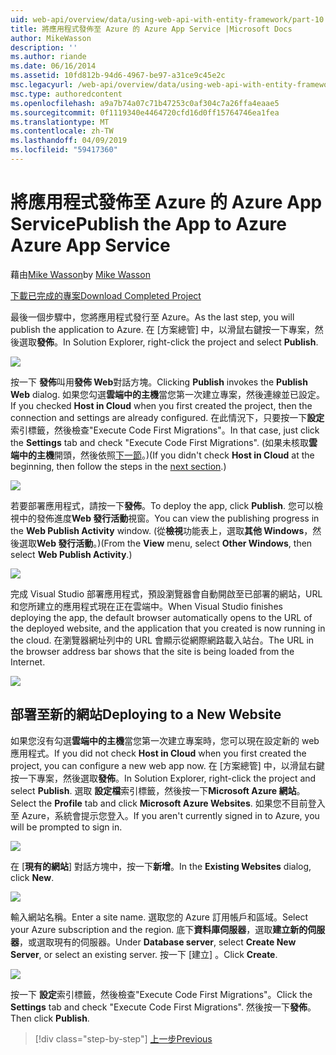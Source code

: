 ```yaml
---
uid: web-api/overview/data/using-web-api-with-entity-framework/part-10
title: 將應用程式發佈至 Azure 的 Azure App Service |Microsoft Docs
author: MikeWasson
description: ''
ms.author: riande
ms.date: 06/16/2014
ms.assetid: 10fd812b-94d6-4967-be97-a31ce9c45e2c
msc.legacyurl: /web-api/overview/data/using-web-api-with-entity-framework/part-10
msc.type: authoredcontent
ms.openlocfilehash: a9a7b74a07c71b47253c0af304c7a26ffa4eaae5
ms.sourcegitcommit: 0f1119340e4464720cfd16d0ff15764746ea1fea
ms.translationtype: MT
ms.contentlocale: zh-TW
ms.lasthandoff: 04/09/2019
ms.locfileid: "59417360"
---
```

# <a name="publish-the-app-to-azure-azure-app-service"></a><span data-ttu-id="5a826-102">將應用程式發佈至 Azure 的 Azure App Service</span><span class="sxs-lookup"><span data-stu-id="5a826-102">Publish the App to Azure Azure App Service</span></span>

<span data-ttu-id="5a826-103">藉由[Mike Wasson](https://github.com/MikeWasson)</span><span class="sxs-lookup"><span data-stu-id="5a826-103">by [Mike Wasson](https://github.com/MikeWasson)</span></span>

[<span data-ttu-id="5a826-104">下載已完成的專案</span><span class="sxs-lookup"><span data-stu-id="5a826-104">Download Completed Project</span></span>](https://github.com/MikeWasson/BookService)

<span data-ttu-id="5a826-105">最後一個步驟中，您將應用程式發行至 Azure。</span><span class="sxs-lookup"><span data-stu-id="5a826-105">As the last step, you will publish the application to Azure.</span></span> <span data-ttu-id="5a826-106">在 [方案總管] 中，以滑鼠右鍵按一下專案，然後選取**發佈**。</span><span class="sxs-lookup"><span data-stu-id="5a826-106">In Solution Explorer, right-click the project and select **Publish**.</span></span>

![](part-10/_static/image1.png)

<span data-ttu-id="5a826-107">按一下 **發佈**叫用**發佈 Web**對話方塊。</span><span class="sxs-lookup"><span data-stu-id="5a826-107">Clicking **Publish** invokes the **Publish Web** dialog.</span></span> <span data-ttu-id="5a826-108">如果您勾選**雲端中的主機**當您第一次建立專案，然後連線並已設定。</span><span class="sxs-lookup"><span data-stu-id="5a826-108">If you checked **Host in Cloud** when you first created the project, then the connection and settings are already configured.</span></span> <span data-ttu-id="5a826-109">在此情況下，只要按一下**設定**索引標籤，然後檢查&quot;Execute Code First Migrations&quot;。</span><span class="sxs-lookup"><span data-stu-id="5a826-109">In that case, just click the **Settings** tab and check &quot;Execute Code First Migrations&quot;.</span></span> <span data-ttu-id="5a826-110">(如果未核取**雲端中的主機**開頭，然後依照[下一節](#new-website)。)</span><span class="sxs-lookup"><span data-stu-id="5a826-110">(If you didn't check **Host in Cloud** at the beginning, then follow the steps in the [next section](#new-website).)</span></span>

[![](part-10/_static/image3.png)](part-10/_static/image2.png)

<span data-ttu-id="5a826-111">若要部署應用程式，請按一下**發佈**。</span><span class="sxs-lookup"><span data-stu-id="5a826-111">To deploy the app, click **Publish**.</span></span> <span data-ttu-id="5a826-112">您可以檢視中的發佈進度**Web 發行活動**視窗。</span><span class="sxs-lookup"><span data-stu-id="5a826-112">You can view the publishing progress in the **Web Publish Activity** window.</span></span> <span data-ttu-id="5a826-113">(從**檢視**功能表上，選取**其他 Windows**，然後選取**Web 發行活動**。)</span><span class="sxs-lookup"><span data-stu-id="5a826-113">(From the **View** menu, select **Other Windows**, then select **Web Publish Activity**.)</span></span>

![](part-10/_static/image4.png)

<span data-ttu-id="5a826-114">完成 Visual Studio 部署應用程式，預設瀏覽器會自動開啟至已部署的網站，URL 和您所建立的應用程式現在正在雲端中。</span><span class="sxs-lookup"><span data-stu-id="5a826-114">When Visual Studio finishes deploying the app, the default browser automatically opens to the URL of the deployed website, and the application that you created is now running in the cloud.</span></span> <span data-ttu-id="5a826-115">在瀏覽器網址列中的 URL 會顯示從網際網路載入站台。</span><span class="sxs-lookup"><span data-stu-id="5a826-115">The URL in the browser address bar shows that the site is being loaded from the Internet.</span></span>

[![](part-10/_static/image6.png)](part-10/_static/image5.png)

<a id="new-website"></a>
## <a name="deploying-to-a-new-website"></a><span data-ttu-id="5a826-116">部署至新的網站</span><span class="sxs-lookup"><span data-stu-id="5a826-116">Deploying to a New Website</span></span>

<span data-ttu-id="5a826-117">如果您沒有勾選**雲端中的主機**當您第一次建立專案時，您可以現在設定新的 web 應用程式。</span><span class="sxs-lookup"><span data-stu-id="5a826-117">If you did not check **Host in Cloud** when you first created the project, you can configure a new web app now.</span></span> <span data-ttu-id="5a826-118">在 [方案總管] 中，以滑鼠右鍵按一下專案，然後選取**發佈**。</span><span class="sxs-lookup"><span data-stu-id="5a826-118">In Solution Explorer, right-click the project and select **Publish**.</span></span> <span data-ttu-id="5a826-119">選取 **設定檔**索引標籤，然後按一下**Microsoft Azure 網站**。</span><span class="sxs-lookup"><span data-stu-id="5a826-119">Select the **Profile** tab and click **Microsoft Azure Websites**.</span></span> <span data-ttu-id="5a826-120">如果您不目前登入至 Azure，系統會提示您登入。</span><span class="sxs-lookup"><span data-stu-id="5a826-120">If you aren't currently signed in to Azure, you will be prompted to sign in.</span></span>

[![](part-10/_static/image8.png)](part-10/_static/image7.png)

<span data-ttu-id="5a826-121">在 [**現有的網站**] 對話方塊中，按一下**新增**。</span><span class="sxs-lookup"><span data-stu-id="5a826-121">In the **Existing Websites** dialog, click **New**.</span></span>

![](part-10/_static/image9.png)

<span data-ttu-id="5a826-122">輸入網站名稱。</span><span class="sxs-lookup"><span data-stu-id="5a826-122">Enter a site name.</span></span> <span data-ttu-id="5a826-123">選取您的 Azure 訂用帳戶和區域。</span><span class="sxs-lookup"><span data-stu-id="5a826-123">Select your Azure subscription and the region.</span></span> <span data-ttu-id="5a826-124">底下**資料庫伺服器**，選取**建立新的伺服器**，或選取現有的伺服器。</span><span class="sxs-lookup"><span data-stu-id="5a826-124">Under **Database server**, select **Create New Server**, or select an existing server.</span></span> <span data-ttu-id="5a826-125">按一下 [建立] 。</span><span class="sxs-lookup"><span data-stu-id="5a826-125">Click **Create**.</span></span>

[![](part-10/_static/image11.png)](part-10/_static/image10.png)

<span data-ttu-id="5a826-126">按一下 **設定**索引標籤，然後檢查&quot;Execute Code First Migrations&quot;。</span><span class="sxs-lookup"><span data-stu-id="5a826-126">Click the **Settings** tab and check &quot;Execute Code First Migrations&quot;.</span></span> <span data-ttu-id="5a826-127">然後按一下**發佈**。</span><span class="sxs-lookup"><span data-stu-id="5a826-127">Then click **Publish**.</span></span>

> [!div class="step-by-step"]
> [<span data-ttu-id="5a826-128">上一步</span><span class="sxs-lookup"><span data-stu-id="5a826-128">Previous</span></span>](part-9.md)
